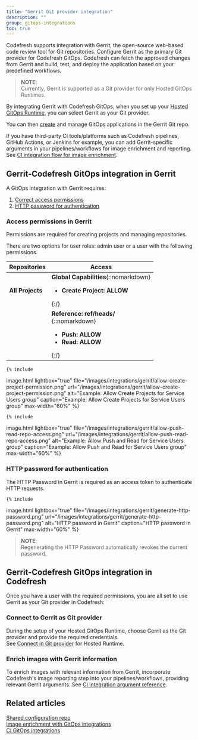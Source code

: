 ```yaml
---
title: "Gerrit Git provider integration"
description: ""
group: gitops-integrations
toc: true
---
```




Codefresh supports integration with Gerrit, the open-source web-based code review tool for Git repositories. Configure Gerrit as the primary Git provider for Codefresh GitOps. Codefresh can fetch the approved changes from Gerrit and build, test, and deploy the application based on your predefined workflows.

>**NOTE**:  
Currently, Gerrit is supported as a Git provider for only Hosted GitOps Runtimes.


By integrating Gerrit with Codefresh GitOps, when you set up your [Hosted GitOps Runtime]({{site.baseurl}}/docs/installation/gitops/hosted-runtime/), you can select Gerrit as your Git provider.

You can then [create]({{site.baseurl}}/docs/deployments/gitops/create-application/) and manage GitOps applications in the Gerrit Git repo.

If you have third-party CI tools/platforms such as Codefresh pipelines, GitHub Actions, or Jenkins for example, you can add Gerrit-specific arguments in your pipelines/workflows for image enrichment and reporting. See [CI integration flow for image enrichment]({{site.baseurl}}/docs/gitops-integrations/image-enrichment-overview/#ci-integration-flow-for-image-enrichment).   




## Gerrit-Codefresh GitOps integration in Gerrit

A GitOps integration with Gerrit requires:
1. [Correct access permissions](#step-1-gerrit-gitops-create-codefresh-gitops-user-with-required-permissions-in-gerrit)
1. [HTTP password for authentication](#step-2-gerrit-gitops-generate-http-password-for-codefresh-gitops-user-in-gerrit)

### Access permissions in Gerrit

Permissions are required for creating projects and managing repositories.  

There are two options for user roles: admin user or a user with the following permissions.

| Repositories      | Access         |
| ----------        |  ----------------- |
| **All Projects**  |  **Global Capabilities**{::nomarkdown} <ul><li><b>Create Project: ALLOW</b></li></ul>{:/} |
|                   |  **Reference: ref/heads/**<br>{::nomarkdown} <ul><li><b>Push: ALLOW</b></li><li><b>Read: ALLOW</b></li></ul>{:/} |


    {% include 
   image.html 
   lightbox="true" 
   file="/images/integrations/gerrit/allow-create-project-permission.png" 
   url="/images/integrations/gerrit/allow-create-project-permission.png" 
   alt="Example: Allow Create Projects for Service Users group" 
   caption="Example: Allow Create Projects for Service Users group"
   max-width="60%" 
   %}


    {% include 
   image.html 
   lightbox="true" 
   file="/images/integrations/gerrit/allow-push-read-repo-access.png" 
   url="/images/integrations/gerrit/allow-push-read-repo-access.png" 
   alt="Example: Allow Push and Read for Service Users group" 
   caption="Example: Allow Push and Read for Service Users group"
   max-width="60%" 
   %}



### HTTP password for authentication
The HTTP Password in Gerrit is required as an access token to authenticate HTTP requests. 

    {% include 
   image.html 
   lightbox="true" 
   file="/images/integrations/gerrit/generate-http-password.png" 
   url="/images/integrations/gerrit/generate-http-password.png" 
   alt="HTTP password in Gerrit" 
   caption="HTTP password in Gerrit"
   max-width="60%" 
   %}

>**NOTE**:  
Regenerating the HTTP Password automatically revokes the current password. 

<!---To generate an HTTP
1. Log in to Gerrit with the Codefresh user you created in _Step 1_.
1. In the toolbar, click the **Settings** icon.
1. From the sidebar, select **HTTP Credentials**, and below **HTTP Credentials** on the right, click **Generate New Password**.
1. Copy the generated password to a secure location as you will need it to set up the Gerrit Git account for the Hosted Runtime in Codefresh.
1. Click **Close**.
-->



## Gerrit-Codefresh GitOps integration in Codefresh
Once you have a user with the required permissions, you are all set to use Gerrit as your Git provider in Codefresh:

### Connect to Gerrit as Git provider
During the setup of your Hosted GitOps Runtime, choose Gerrit as the Git provider and provide the required credentials.  
See [Connect in Git provider]({{site.baseurl}}/docs/installation/gitops/hosted-runtime/#step-2-connect-git-provider) for Hosted Runtime.


### Enrich images with Gerrit information
To enrich images with relevant information from Gerrit, incorporate Codefresh's image reporting step into your pipelines/workflows,  providing relevant Gerrit arguments.
See [CI integration argument reference]({{site.baseurl}}/docs/gitops-integrations/ci-integrations/#ci-integration-argument-reference).  
  
## Related articles
[Shared configuration repo]({{site.baseurl}}/docs/reference/shared-configuration/)  
[Image enrichment with GitOps integrations]({{site.baseurl}}/docs/gitops-integrations/image-enrichment-overview/)  
[CI GitOps integrations]({{site.baseurl}}/docs/gitops-integrations/ci-integrations/) 
